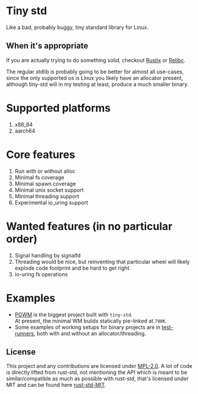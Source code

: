 # Tiny std

Like a bad, probably buggy, tiny standard library for Linux.

## When it's appropriate
If you are actually trying to do something solid,
checkout [Rustix](https://github.com/bytecodealliance/rustix) or [Relibc](https://github.com/redox-os/relibc).  

The regular stdlib is probably going to be better for almost all use-cases, since the only supported os is Linux 
you likely have an allocator present, although tiny-std will in my testing at least, produce a much smaller binary.  


# Supported platforms

1. x86_64
2. aarch64

# Core features

1. Run with or without alloc
2. Minimal fs coverage
3. Minimal spawn coverage
4. Minimal unix socket support
5. Minimal threading support
6. Experimental io_uring support

# Wanted features (in no particular order)

1. Signal handling by signalfd
2. Threading would be nice, but reinventing that particular wheel will likely explode code footprint 
and be hard to get right.
3. io-uring fs operations

# Examples
- [PGWM](https://github.com/MarcusGrass/pgwm) is the biggest project built with `tiny-std`.  
At present, the minimal WM builds statically pie-linked at `790K`.  
- Some examples of working setups for binary projects are in [test-runners](./test-runners), 
both with and without an allocator/threading.  



## License

This project and any contributions are licensed under [MPL-2.0](LICENSE).
A lot of code is directly lifted from rust-std, not mentioning the API which is meant to be similar/compatible
as much as possible with rust-std, that's licensed under MIT and can be found
here [rust-std-MIT](tiny-std/STDLIB_LICENSE).
